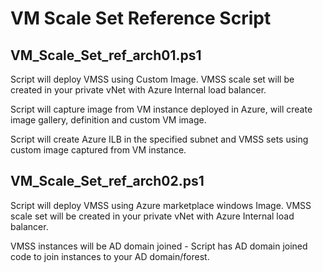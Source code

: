 # VM Scale Set Reference Script

## VM_Scale_Set_ref_arch01.ps1 

Script will deploy VMSS using Custom Image. VMSS scale set will be created in your private vNet with Azure Internal load balancer.

Script will capture image from VM instance deployed in Azure, will create image gallery, definition and custom VM image.

Script will create Azure ILB in the specified subnet and VMSS sets using custom image captured from VM instance.

## VM_Scale_Set_ref_arch02.ps1 

Script will deploy VMSS using Azure marketplace windows Image. VMSS scale set will be created in your private vNet with Azure Internal load balancer.

VMSS instances will be AD domain joined - Script has AD domain joined code to join instances to your AD domain/forest.